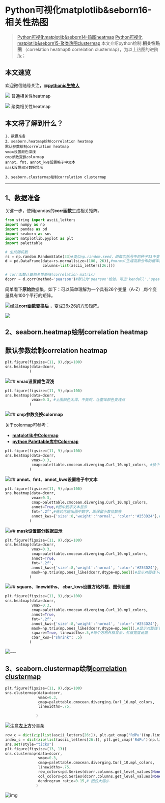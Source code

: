 # Python可视化matplotlib&seborn16-相关性热图

> [Python可视化matplotlib&amp;seborn14-热图heatmap](https://link.zhihu.com/?target=https%3A//mp.weixin.qq.com/s%3F__biz%3DMzUwOTg0MjczNw%3D%3D%26mid%3D2247485375%26idx%3D1%26sn%3Dbe29296af9b63a2b6379dbe89700386d%26chksm%3Df90d43e1ce7acaf7f1507762d40178023106afd6910e2ae3f3f7bb9f14db5c289cfbf0a81922%26token%3D1046737217%26lang%3Dzh_CN%23rd)
> [Python可视化matplotlib&amp;seborn15-聚类热图clustermap](https://link.zhihu.com/?target=https%3A//mp.weixin.qq.com/s%3F__biz%3DMzUwOTg0MjczNw%3D%3D%26mid%3D2247485428%26idx%3D1%26sn%3Da3fb1786ba62fb61ce71abbf7489c19a%26chksm%3Df90d43aace7acabc0021b497f8f53b08a22a436ab98116b7b4e4fe391eeab83a2a39804071a0%26token%3D1046737217%26lang%3Dzh_CN%23rd)
> 本文介绍python绘制 **相关性热图** （correlation heatmap& correlation clustermap），为以上热图的进阶版；

## 本文速览

欢迎微信随缘关注，@**[pythonic生物人](https://link.zhihu.com/?target=https%3A//mp.weixin.qq.com/mp/appmsgalbum%3F__biz%3DMzUwOTg0MjczNw%3D%3D%26action%3Dgetalbum%26album_id%3D1393733503522783232%26subscene%3D159%26subscene%3D%26scenenote%3Dhttps%253A%252F%252Fmp.weixin.qq.com%252Fs%253F__biz%253DMzUwOTg0MjczNw%253D%253D%2526mid%253D2247486308%2526idx%253D1%2526sn%253D38351d29ff8b1591cf66549796ab02a0%2526chksm%253Df90d4f3ace7ac62c69218b6831f8602e2f318742f133a18bc35910da0b33ce8b07839e3df586%2526token%253D1521064522%2526lang%253Dzh_CN%2523rd%23wechat_redirect)**

![](https://pic2.zhimg.com/80/v2-5cf0141aa44b54a620e1f439e4be60fd_1440w.jpg)
普通相关性heatmap

![](https://pic2.zhimg.com/80/v2-080e0091aebcca9b8f42ff6db405f36d_1440w.jpg)
聚类相关性heatmap

## **本文将了解到什么？**

```text
1、数据准备
2、seaborn.heatmap绘制correlation heatmap
默认参数绘制correlation heatmap
vmax设置颜色深浅 
cmp参数变换colormap 
annot、fmt、annot_kws设置格子中文本
mask设置部分数据显示

3、seaborn.clustermap绘制correlation clustermap
```

---

## **1、数据准备**

关键一步，使用pandas的**corr函数**生成相关矩阵。

```python
from string import ascii_letters
import numpy as np
import pandas as pd
import seaborn as sns
import matplotlib.pyplot as plt
import palettable

# 生成随机数
rs = np.random.RandomState(33)#类似np.random.seed，即每次括号中的种子33不变，每次可获得相同的随机数
d = pd.DataFrame(data=rs.normal(size=(100, 26)),#normal生成高斯分布的概率密度随机数，需要在变量rs下使用
                 columns=list(ascii_letters[26:]))

# corr函数计算相关性矩阵(correlation matrix)
dcorr = d.corr(method='pearson')#默认为'pearson'检验，可选'kendall','spearman'
```

简单看下**原始**数据集，如下：可以简单理解为一个具有26个变量（A-Z）,每个变量具有100个平行的矩阵。

![](https://pic1.zhimg.com/80/v2-bbd13786f8e7ced3f056c68b7587b164_1440w.jpg)经过**corr函数变换后** ，变成26x26的[方形矩阵](https://www.zhihu.com/search?q=%E6%96%B9%E5%BD%A2%E7%9F%A9%E9%98%B5&search_source=Entity&hybrid_search_source=Entity&hybrid_search_extra=%7B%22sourceType%22%3A%22article%22%2C%22sourceId%22%3A170572450%7D)。

![](https://pic2.zhimg.com/80/v2-9566c0cb861e3e741de5b5f7cb80b8ed_1440w.jpg)

## **2、seaborn.heatmap绘制correlation heatmap**

## **默认参数绘制correlation heatmap**

```python
plt.figure(figsize=(11, 9),dpi=100)
sns.heatmap(data=dcorr,
           )
```

![](https://pic3.zhimg.com/80/v2-26bea0619c7105b7c4df557912e321c2_1440w.jpg)## **vmax设置颜色深浅**

```python
plt.figure(figsize=(11, 9),dpi=100)
sns.heatmap(data=dcorr,
            vmax=0.3, #上图颜色太深，不美观，让整体颜色变浅点         
           )
```

![](https://pic1.zhimg.com/80/v2-acb14c16a253ff7b42f91d3c8fe7fcd4_1440w.jpg)## **cmp参数变换colormap**

关于colormap可参考：

* **[matplotlib中Colormap](https://link.zhihu.com/?target=https%3A//mp.weixin.qq.com/s%3F__biz%3DMzUwOTg0MjczNw%3D%3D%26mid%3D2247484329%26idx%3D1%26sn%3D20ec36f7f5077221671b32d47c3412c8%26chksm%3Df90d47f7ce7acee11449c5584a11a020cf05c27f7a60b9357bbdc35181cc7e8420c594d09fc5%26scene%3D158%23rd)**
* **[python Palettable库中Colormap](https://link.zhihu.com/?target=https%3A//mp.weixin.qq.com/s%3F__biz%3DMzUwOTg0MjczNw%3D%3D%26mid%3D2247484380%26idx%3D1%26sn%3Df591dd15bf5feb65fafe8622652b868d%26chksm%3Df90d4782ce7ace9407245a0db4813c1d6547f88a06d5af5c5853c9211d1f5579939f5f76d6ed%26scene%3D158%23rd)**

```python
plt.figure(figsize=(11, 9),dpi=100)
sns.heatmap(data=dcorr,
            vmax=0.3, 
            cmap=palettable.cmocean.diverging.Curl_10.mpl_colors, #换个colormap        
           )
```

![](https://pic2.zhimg.com/80/v2-68eb4529a7d0f01c6f7e6487ce6d33c5_1440w.jpg)## **annot、fmt、annot_kws设置格子中文本**

```python
plt.figure(figsize=(11, 9),dpi=100)
sns.heatmap(data=dcorr,
            vmax=0.3, 
            cmap=palettable.cmocean.diverging.Curl_10.mpl_colors,
            annot=True,#图中数字文本显示
            fmt=".2f",#格式化输出图中数字，即保留小数位数等
            annot_kws={'size':8,'weight':'normal', 'color':'#253D24'},#数字属性设置，例如字号、磅值、颜色          
           )
```

![](https://pic2.zhimg.com/80/v2-5cf0141aa44b54a620e1f439e4be60fd_1440w.jpg)## **mask设置部分数据显示**

```python
plt.figure(figsize=(11, 9),dpi=100)
sns.heatmap(data=dcorr,
            vmax=0.3, 
            cmap=palettable.cmocean.diverging.Curl_10.mpl_colors,
            annot=True,
            fmt=".2f",
            annot_kws={'size':8,'weight':'normal', 'color':'#253D24'},
            mask=np.triu(np.ones_like(dcorr,dtype=np.bool))#显示对脚线下面部分图
           )
```

![](https://pic3.zhimg.com/80/v2-307c0ff5f31816564a61c6ab7b4e591e_1440w.jpg)## **square、linewidths、 cbar_kws设置方格外框、图例设置**

```python
plt.figure(figsize=(11, 9),dpi=100)
sns.heatmap(data=dcorr,
            vmax=0.3, 
            cmap=palettable.cmocean.diverging.Curl_10.mpl_colors,
            annot=True,
            fmt=".2f",
            annot_kws={'size':8,'weight':'normal', 'color':'#253D24'},
            mask=np.triu(np.ones_like(dcorr,dtype=np.bool)),#显示对脚线下面部分图
            square=True, linewidths=.5,#每个方格外框显示，外框宽度设置
            cbar_kws={"shrink": .5}
           )
```

![](https://pic2.zhimg.com/80/v2-666daad4df0b961ace4c73461835c3f9_1440w.jpg)---

## **3、seaborn.clustermap绘制[correlation clustermap](https://www.zhihu.com/search?q=correlation+clustermap&search_source=Entity&hybrid_search_source=Entity&hybrid_search_extra=%7B%22sourceType%22%3A%22article%22%2C%22sourceId%22%3A170572450%7D)**

```python
plt.figure(figsize=(11, 9),dpi=100)
sns.clustermap(data=dcorr,
               vmax=0.3,
               cmap=palettable.cmocean.diverging.Curl_10.mpl_colors,
               linewidths=.75,     
                            
              )
```

![](https://pic1.zhimg.com/80/v2-c27bee3b8188a5d821571d60a12f9f78_1440w.jpg)注意**左上方**分类条

```python
row_c = dict(zip(list(ascii_letters[26:]), plt.get_cmap('RdPu')(np.linspace(0, 1, 26))))
index_c = dict(zip(list(ascii_letters[26:]), plt.get_cmap('RdPu')(np.linspace(0, 1, 26))))
sns.set(style="ticks")
plt.figure(figsize=(13, 13))
sns.clustermap(data=dcorr,
               vmax=0.3,
               cmap=palettable.cmocean.diverging.Curl_10.mpl_colors,
               linewidths=.75,
               row_colors=pd.Series(dcorr.columns.get_level_values(None), index=dcorr.columns).map(row_c), #行方向聚类用颜色区分不同类 
               col_colors=pd.Series(dcorr.columns.get_level_values(None), index=dcorr.columns).map(index_c),   
               dendrogram_ratio=0.15,# 图放大缩小
              )
```

![img](https://pic2.zhimg.com/80/v2-080e0091aebcca9b8f42ff6db405f36d_1440w.jpg)
